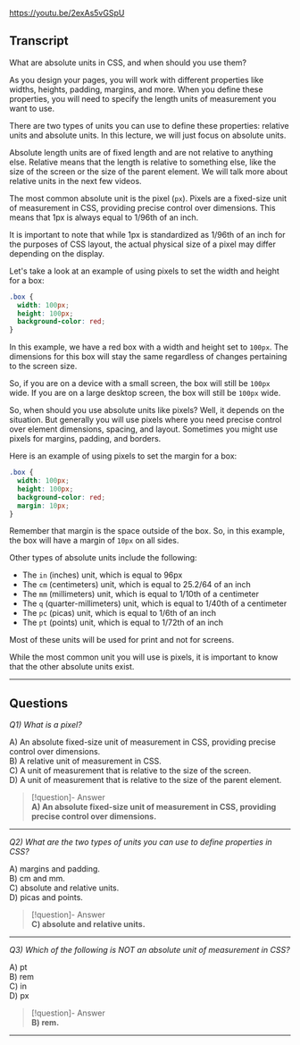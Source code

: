 https://youtu.be/2exAs5vGSpU

## Transcript
What are absolute units in CSS, and when should you use them?

As you design your pages, you will work with different properties like widths, heights, padding, margins, and more. When you define these properties, you will need to specify the length units of measurement you want to use.

There are two types of units you can use to define these properties: relative units and absolute units. In this lecture, we will just focus on absolute units.

Absolute length units are of fixed length and are not relative to anything else. Relative means that the length is relative to something else, like the size of the screen or the size of the parent element. We will talk more about relative units in the next few videos.

The most common absolute unit is the pixel (`px`). Pixels are a fixed-size unit of measurement in CSS, providing precise control over dimensions. This means that 1px is always equal to 1/96th of an inch.

It is important to note that while 1px is standardized as 1/96th of an inch for the purposes of CSS layout, the actual physical size of a pixel may differ depending on the display.

Let's take a look at an example of using pixels to set the width and height for a box:

```css
.box {
  width: 100px;
  height: 100px;
  background-color: red;
}
```

In this example, we have a red box with a width and height set to `100px`. The dimensions for this box will stay the same regardless of changes pertaining to the screen size.

So, if you are on a device with a small screen, the box will still be `100px` wide. If you are on a large desktop screen, the box will still be `100px` wide.

So, when should you use absolute units like pixels? Well, it depends on the situation. But generally you will use pixels where you need precise control over element dimensions, spacing, and layout. Sometimes you might use pixels for margins, padding, and borders.

Here is an example of using pixels to set the margin for a box:

```css
.box {
  width: 100px;
  height: 100px;
  background-color: red;
  margin: 10px;
}
```

Remember that margin is the space outside of the box. So, in this example, the box will have a margin of `10px` on all sides.

Other types of absolute units include the following:

*   The `in` (inches) unit, which is equal to 96px
*   The `cm` (centimeters) unit, which is equal to 25.2/64 of an inch
*   The `mm` (millimeters) unit, which is equal to 1/10th of a centimeter
*   The `q` (quarter-millimeters) unit, which is equal to 1/40th of a centimeter
*   The `pc` (picas) unit, which is equal to 1/6th of an inch
*   The `pt` (points) unit, which is equal to 1/72th of an inch

Most of these units will be used for print and not for screens.

While the most common unit you will use is pixels, it is important to know that the other absolute units exist.

---
## Questions
*Q1) What is a pixel?*

A) An absolute fixed-size unit of measurement in CSS, providing precise control over dimensions.  
B) A relative unit of measurement in CSS.  
C) A unit of measurement that is relative to the size of the screen.  
D) A unit of measurement that is relative to the size of the parent element.  

> [!question]- Answer  
> **A) An absolute fixed-size unit of measurement in CSS, providing precise control over dimensions.**  

---

*Q2) What are the two types of units you can use to define properties in CSS?*

A) margins and padding.  
B) cm and mm.  
C) absolute and relative units.  
D) picas and points.  

> [!question]- Answer  
> **C) absolute and relative units.**  

---

*Q3) Which of the following is NOT an absolute unit of measurement in CSS?*

A) pt  
B) rem  
C) in  
D) px  

> [!question]- Answer  
> **B) rem.**  

---
